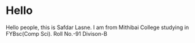 # Hello
Hello people, this is Safdar Lasne. I am from Mithibai College studying in FYBsc(Comp Sci).
Roll No.-91
Divison-B
